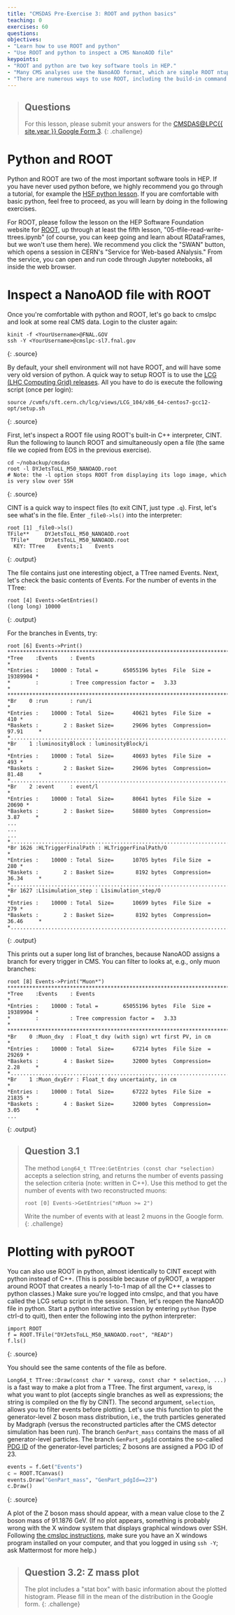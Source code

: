 ```yaml
---
title: "CMSDAS Pre-Exercise 3: ROOT and python basics"
teaching: 0
exercises: 60
questions:
objectives:
- "Learn how to use ROOT and python"
- "Use ROOT and python to inspect a CMS NanoAOD file"
keypoints:
- "ROOT and python are two key software tools in HEP."
- "Many CMS analyses use the NanoAOD format, which are simple ROOT ntuples that can be analyzed with standalone ROOT or pyROOT."
- "There are numerous ways to use ROOT, including the build-in command line interface (based on CINT, a C++ interpreter), pyROOT, Jupyter notebooks, compiled C++, and more."
---
```


> ## Questions
> For this lesson, please submit your answers for the [CMSDAS@LPC{{ site.year }} Google Form 3][Set3_form].
{: .challenge}

# Python and ROOT

Python and ROOT are two of the most important software tools in HEP. If you have never used python before, we highly recommend you go through a tutorial, for example the [HSF python lesson](https://swcarpentry.github.io/python-novice-inflammation/). If you are comfortable with basic python, feel free to proceed, as you will learn by doing in the following exercises. 

For ROOT, please follow the lesson on the HEP Software Foundation website for [ROOT](https://github.com/root-project/software-carpentry), up through at least the fifth lesson, "05-tfile-read-write-ttrees.ipynb" (of course, you can keep going and learn about RDataFrames, but we won't use them here). We recommend you click the "SWAN" button, which opens a session in CERN's "Service for Web-based ANalysis." From the service, you can open and run code through Jupyter notebooks, all inside the web browser.

# Inspect a NanoAOD file with ROOT
Once you're comfortable with python and ROOT, let's go back to cmslpc and look at some real CMS data. 
Login to the cluster again:

```shell
kinit -f <YourUsername>@FNAL.GOV
ssh -Y <YourUsername>@cmslpc-sl7.fnal.gov
```
 {: .source}

By default, your shell environment will not have ROOT, and will have some very old version of python. 
A quick way to setup ROOT is to use the [LCG (LHC Computing Grid) releases](https://lcgdocs.web.cern.ch/lcgdocs/lcgreleases/introduction/). 
All you have to do is execute the following script (once per login):

```shell
source /cvmfs/sft.cern.ch/lcg/views/LCG_104/x86_64-centos7-gcc12-opt/setup.sh
```
 {: .source}

 First, let's inspect a ROOT file using ROOT's built-in C++ interpreter, CINT. 
 Run the following to launch ROOT and simultaneously open a file (the same file we copied from EOS in the previous exercise).

 ```shell
cd ~/nobackup/cmsdas
root -l DYJetsToLL_M50_NANOAOD.root
# Note: the -l option stops ROOT from displaying its logo image, which is very slow over SSH
```
 {: .source}

CINT is a quick way to inspect files (to exit CINT, just type `.q`). First, let's see what's in the file. Enter `_file0->ls()` into the interpreter:

```shell
root [1] _file0->ls()
TFile**		DYJetsToLL_M50_NANOAOD.root	
 TFile*		DYJetsToLL_M50_NANOAOD.root	
  KEY: TTree	Events;1	Events
```
{: .output}

The file contains just one interesting object, a TTree named Events. Next, let's check the basic contents of Events. For the number of events in the TTree:
```shell
root [4] Events->GetEntries()
(long long) 10000
```
{: .output}

For the branches in Events, try:
```shell
root [6] Events->Print()
******************************************************************************
*Tree    :Events    : Events                                                 *
*Entries :    10000 : Total =        65055196 bytes  File  Size =   19389904 *
*        :          : Tree compression factor =   3.33                       *
******************************************************************************
*Br    0 :run       : run/i                                                  *
*Entries :    10000 : Total  Size=      40621 bytes  File Size  =        410 *
*Baskets :        2 : Basket Size=      29696 bytes  Compression=  97.91     *
*............................................................................*
*Br    1 :luminosityBlock : luminosityBlock/i                                *
*Entries :    10000 : Total  Size=      40693 bytes  File Size  =        493 *
*Baskets :        2 : Basket Size=      29696 bytes  Compression=  81.48     *
*............................................................................*
*Br    2 :event     : event/l                                                *
*Entries :    10000 : Total  Size=      80641 bytes  File Size  =      20690 *
*Baskets :        2 : Basket Size=      58880 bytes  Compression=   3.87     *
...
...
...
*............................................................................*
*Br 1626 :HLTriggerFinalPath : HLTriggerFinalPath/O                          *
*Entries :    10000 : Total  Size=      10705 bytes  File Size  =        280 *
*Baskets :        2 : Basket Size=       8192 bytes  Compression=  36.34     *
*............................................................................*
*Br 1627 :L1simulation_step : L1simulation_step/O                            *
*Entries :    10000 : Total  Size=      10699 bytes  File Size  =        279 *
*Baskets :        2 : Basket Size=       8192 bytes  Compression=  36.46     *
*............................................................................*

```
{: .output}

This prints out a super long list of branches, because NanoAOD assigns a branch for every trigger in CMS. You can filter to looks at, e.g., only muon branches:

```shell
root [8] Events->Print("Muon*")
******************************************************************************
*Tree    :Events    : Events                                                 *
*Entries :    10000 : Total =        65055196 bytes  File  Size =   19389904 *
*        :          : Tree compression factor =   3.33                       *
******************************************************************************
*Br    0 :Muon_dxy  : Float_t dxy (with sign) wrt first PV, in cm            *
*Entries :    10000 : Total  Size=      67214 bytes  File Size  =      29269 *
*Baskets :        4 : Basket Size=      32000 bytes  Compression=   2.28     *
*............................................................................*
*Br    1 :Muon_dxyErr : Float_t dxy uncertainty, in cm                       *
*Entries :    10000 : Total  Size=      67222 bytes  File Size  =      21835 *
*Baskets :        4 : Basket Size=      32000 bytes  Compression=   3.05     *
...
```
{: .output}


> ## Question 3.1
> The method ``Long64_t TTree:GetEntries (const char *selection)`` accepts a selection string, and returns the number of events passing the selection criteria (note: written in C++). Use this method to get the number of events with two reconstructed muons:
> 
> ```shell
> root [0] Events->GetEntries("nMuon >= 2")
> ```
> 
> Write the number of events with at least 2 muons in the Google form. 
{: .challenge}

# Plotting with pyROOT
You can also use ROOT in python, almost identically to CINT except with python instead of C++. 
(This is possible because of pyROOT, a wrapper around ROOT that creates a nearly 1-to-1 map of all the C++ classes to python classes.)
Make sure you're logged into cmslpc, and that you have called the LCG setup script in the session. 
Then, let's reopen the NanoAOD file in python. Start a python interactive session by entering `python` (type ctrl-d to quit), then enter the following into the python interpreter:

```shell
import ROOT
f = ROOT.TFile("DYJetsToLL_M50_NANOAOD.root", "READ")
f.ls()
```
{: .source}

You should see the same contents of the file as before. 

`Long64_t TTree::Draw(const char * varexp, const char * selection, ...)` is a fast way to make a plot from a TTree. 
The first argument, `varexp`, is what you want to plot (accepts single branches as well as expressions; the string is compiled on the fly by CINT). 
The second argument, `selection`, allows you to filter events before plotting. 
Let's use this function to plot the generator-level Z boson mass distribution, i.e., the truth particles generated by Madgraph (versus the reconstructed particles after the CMS detector simulation has been run). 
The branch `GenPart_mass` contains the mass of all generator-level particles. 
The branch `GenPart_pdgId` contains the so-called [PDG ID](https://pdg.lbl.gov/2023/mcdata/mc_particle_id_contents.html) of the generator-level particles; Z bosons are assigned a PDG ID of 23. 
```python
events = f.Get("Events")
c = ROOT.TCanvas()
events.Draw("GenPart_mass", "GenPart_pdgId==23")
c.Draw()
```
{: .source}

A plot of the Z boson mass should appear, with a mean value close to the Z boson mass of 91.1876 GeV. (If no plot appears, something is probably wrong with the X window system that displays graphical windows over SSH. Following [the cmslpc instructions](https://uscms.org/uscms_at_work/computing/getstarted/uaf.shtml), make sure you have an X windows program installed on your computer, and that you logged in using `ssh -Y`; ask Mattermost for more help.)


> ## Question 3.2: Z mass plot
> The plot includes a "stat box" with basic information about the plotted histogram. Please fill in the mean of the distribution in the Google form. 
{: .challenge}

[Set3_form]: https://forms.gle/KpqmLGGk6aV1thbB8